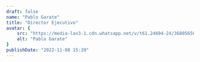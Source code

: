 ```yaml
---
draft: false
name: "Pablo Garate"
title: "Director Ejecutivo"
avatar: {
    src: "https://media-lax3-1.cdn.whatsapp.net/v/t61.24694-24/368056507_1265667884152984_9147469801980078580_n.jpg?ccb=11-4&oh=01_AdQ-V21kHXGJhlR5avipImZn3d0nhfCxbM9JMciCee3q9Q&oe=650DDD35&_nc_sid=000000&_nc_cat=110",
    alt: "Pablo Garate"
}
publishDate: "2022-11-08 15:39"
---
```

